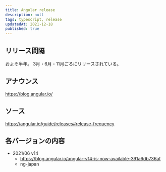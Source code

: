 ```yaml
---
title: Angular release
description: null
tags: typescript, release
updatedAt: 2021-12-18
published: true
---
```


## リリース間隔

およそ半年。
3月・6月・11月ごろにリリースされている。

## アナウンス

https://blog.angular.io/

## ソース

https://angular.io/guide/releases#release-frequency

## 各バージョンの内容

- 2021/06 v14
  - https://blog.angular.io/angular-v14-is-now-available-391a6db736af
  - ng-japan
